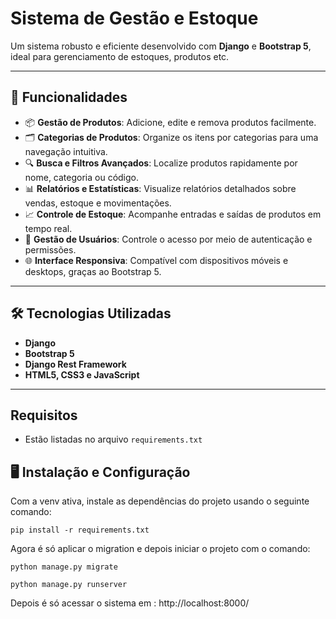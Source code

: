 # Sistema de Gestão e Estoque

Um sistema robusto e eficiente desenvolvido com **Django** e **Bootstrap 5**, ideal para gerenciamento de estoques, produtos etc. 

---

## 🚀 Funcionalidades

- 📦 **Gestão de Produtos**: Adicione, edite e remova produtos facilmente.
- 🗂️ **Categorias de Produtos**: Organize os itens por categorias para uma navegação intuitiva.
- 🔍 **Busca e Filtros Avançados**: Localize produtos rapidamente por nome, categoria ou código.
- 📊 **Relatórios e Estatísticas**: Visualize relatórios detalhados sobre vendas, estoque e movimentações.
- 📈 **Controle de Estoque**: Acompanhe entradas e saídas de produtos em tempo real.
- 👥 **Gestão de Usuários**: Controle o acesso por meio de autenticação e permissões.
- 🌐 **Interface Responsiva**: Compatível com dispositivos móveis e desktops, graças ao Bootstrap 5.

---

## 🛠️ Tecnologias Utilizadas

- **Django**
- **Bootstrap 5**
- **Django Rest Framework**
- **HTML5, CSS3 e JavaScript**

---

## Requisitos

- Estão listadas no arquivo `requirements.txt`

## 🖥️ Instalação e Configuração
Com a venv ativa, instale as dependências do projeto usando o seguinte comando:
```
pip install -r requirements.txt
```
Agora é só aplicar o migration e depois iniciar o projeto com o comando:
```
python manage.py migrate

python manage.py runserver
```
Depois é só acessar o sistema em : http://localhost:8000/

